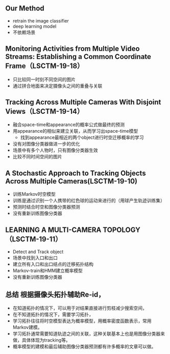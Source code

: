 ## Our Method
- retrain the image classifier
- deep learning model
- 不依赖场景

## Monitoring Activities from Multiple Video Streams: Establishing a Common Coordinate Frame（LSCTM-19-18）
- 只比较同一时刻不同空间的图片
- 通过拼合地面来决定摄像头之间的重叠与关联

## Tracking Across Multiple Cameras With Disjoint Views（LSCTM-19-14）
- 融合space-time和appearance的概率公式做最终的预测
- 用appearance的相似来建立关联，从而学习出space-time模型
  - 找到appearance最相近的两个object进行时空迁移概率的学习
- 没有对图像分类器做进一步的优化
- 场景中有多个人物时，只有图像分类器生效
- 比较不同时间空间的图片

## A Stochastic Approach to Tracking Objects Across Multiple Cameras(LSCTM-19-10)
- 训练Markov时空模型
- 训练是通过识别一个人携带的红色球的运动来进行的（用球产生轨迹训练集）
- 预测时结合时空和图像分类器预测
- 没有重新训练图像分类器

## LEARNING A MULTI-CAMERA TOPOLOGY （LSCTM-19-11）
- Detect and Track object
- 场景中找到入口和出口
- 建立所有入口和出口结点的迁移拓扑结构
- Markov-train和HMM建立概率模型
- 没有重新训练图像分类器


## 总结 根据摄像头拓扑辅助Re-id，

- 在知道拓扑的情况下，可以用于对结果直接进行剪枝减少搜索空间，
-  在不知道拓扑的情况下，需要学习拓扑，
-  学习拓扑往往将时空模型表达为概率模型，用概率密度函数表示，常用Markov建模。
-  学习拓扑通常需要知道轨迹之间的关联，这种关联基本上也是用图像分类器来做，具体体现为tracking等。
-  概率模型的建模和最后辅助图像分类器预测都有许多概率的文章可以做。

